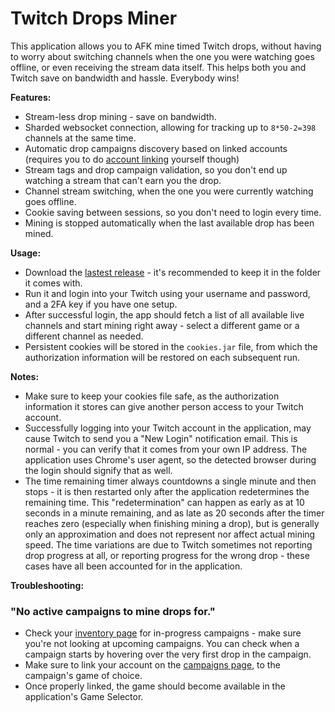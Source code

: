 # Twitch Drops Miner

This application allows you to AFK mine timed Twitch drops, without having to worry about switching channels when the one you were watching goes offline, or even receiving the stream data itself. This helps both you and Twitch save on bandwidth and hassle. Everybody wins!

**Features:**

- Stream-less drop mining - save on bandwidth.
- Sharded websocket connection, allowing for tracking up to `8*50-2=398` channels at the same time.
- Automatic drop campaigns discovery based on linked accounts (requires you to do [account linking](https://www.twitch.tv/drops/campaigns) yourself though)
- Stream tags and drop campaign validation, so you don't end up watching a stream that can't earn you the drop.
- Channel stream switching, when the one you were currently watching goes offline.
- Cookie saving between sessions, so you don't need to login every time.
- Mining is stopped automatically when the last available drop has been mined.

**Usage:**

- Download the [lastest release](https://github.com/DevilXD/TwitchDropsMiner/releases) - it's recommended to keep it in the folder it comes with.
- Run it and login into your Twitch using your username and password, and a 2FA key if you have one setup.
- After successful login, the app should fetch a list of all available live channels and start mining right away - select a different game or a different channel as needed.
- Persistent cookies will be stored in the `cookies.jar` file, from which the authorization information will be restored on each subsequent run.

**Notes:**

- Make sure to keep your cookies file safe, as the authorization information it stores can give another person access to your Twitch account.
- Successfully logging into your Twitch account in the application, may cause Twitch to send you a "New Login" notification email. This is normal - you can verify that it comes from your own IP address. The application uses Chrome's user agent, so the detected browser during the login should signify that as well.
- The time remaining timer always countdowns a single minute and then stops - it is then restarted only after the application redetermines the remaining time. This "redetermination" can happen as early as at 10 seconds in a minute remaining, and as late as 20 seconds after the timer reaches zero (especially when finishing mining a drop), but is generally only an approximation and does not represent nor affect actual mining speed. The time variations are due to Twitch sometimes not reporting drop progress at all, or reporting progress for the wrong drop - these cases have all been accounted for in the application.

**Troubleshooting:**

### "No active campaigns to mine drops for."

- Check your [inventory page](https://www.twitch.tv/drops/inventory) for in-progress campaigns - make sure you're not looking at upcoming campaigns. You can check when a campaign starts by hovering over the very first drop in the campaign.
- Make sure to link your account on the [campaigns page](https://www.twitch.tv/drops/campaigns), to the campaign's game of choice.
- Once properly linked, the game should become available in the application's Game Selector.
